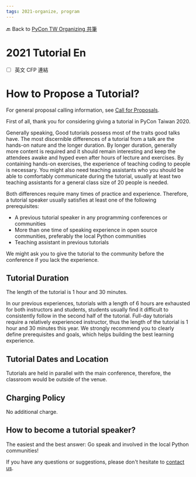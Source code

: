 ```yaml
---
tags: 2021-organize, program
---
```


🔙 Back to [PyCon TW Organizing 共筆](https://hackmd.io/@pycontw/SyG5_GrED/https%3A%2F%2Fhackmd.io%2F%40pycontw%2FByi2hyM9w)

# 2021 Tutorial En

- [ ] 英文 CFP 連結

# How to Propose a Tutorial?

For general proposal calling information, see [Call for Proposals](https://tw.pycon.org/latest#/proposal).

First of all, thank you for considering giving a tutorial in PyCon Taiwan 2020.

Generally speaking, Good tutorials possess most of the traits good talks have. The most discernible differences of a tutorial from a talk are the hands-on nature and the longer duration. By longer duration, generally more content is required and it should remain interesting and keep the attendees awake and hyped even after hours of lecture and exercises. By containing hands-on exercises, the experience of teaching coding to people is necessary. You might also need teaching assistants who you should be able to comfortably communicate during the tutorial, usually at least two teaching assistants for a general class size of 20 people is needed.

Both differences require many times of practice and experience. Therefore, a tutorial speaker usually satisfies at least one of the following prerequisites:

* A previous tutorial speaker in any programming conferences or communities
* More than one time of speaking experience in open source communities, preferably the local Python communities
* Teaching assistant in previous tutorials

We might ask you to give the tutorial to the community before the conference if you lack the experience.

## Tutorial Duration
The length of the tutorial is 1 hour and 30 minutes.

In our previous experiences, tutorials with a length of 6 hours are exhausted for both instructors and students, students usually find it difficult to consistently follow in the second half of the tutorial. Full-day tutorials require a relatively experienced instructor, thus the length of the tutorial is 1 hour and 30 minutes this year. We strongly recommend you to clearly define prerequisites and goals, which helps building the best learning experience.

## Tutorial Dates and Location
Tutorials are held in parallel with the main conference, therefore, the classroom would be outside of the venue.

## Charging Policy
No additional charge.

## How to become a tutorial speaker?
The easiest and the best answer: Go speak and involved in the local Python communities!

If you have any questions or suggestions, please don't hesitate to [contact us](mailto:organizers@pycon.tw).
